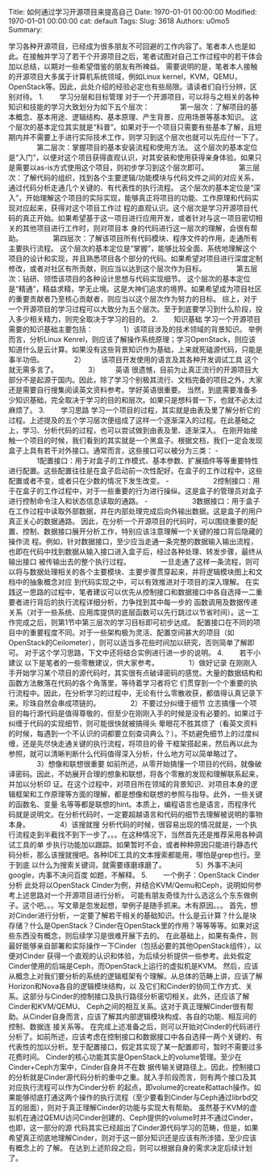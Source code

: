 Title: 如何通过学习开源项目来提高自己
Date: 1970-01-01 00:00:00
Modified: 1970-01-01 00:00:00
cat: default
Tags: 
Slug: 3618
Authors: u0mo5 
Summary: 

学习各种开源项目，已经成为很多朋友不可回避的工作内容了。笔者本人也是如此。在接触并学习了若干个开源项目之后，笔者试图对自己工作过程中的若干体会加以总结，以期对一些希望借鉴的朋友有所裨益。 需要说明的是，笔者本人接触的开源项目大多属于计算机系统领域，例如Linux kernel，KVM，QEMU，OpenStack等。因此，此处介绍的经验必定也有些局限。请读者们自行分辨，区别对待。
1.        学习分层和目标管理 对于一个开源项目，可以将与之相关的各种知识和技能的学习大致划分为如下五个层次： 
　　　　第一层次：了解项目的基本概念、基本用途、逻辑结构、基本原理、产生背景、应用场景等基本知识。 这个层次的基本定位其实就是“科普”。如果对于一个项目只需要有些基本了解，且短期内并不需要上手进行实际技术工作，则学习到这个层次也就可以先应付一下了。 
　　　　第二层次：掌握项目的基本安装流程和使用方法。 这个层次的基本定位是“入门”，以便对这个项目获得直观认识，对其安装和使用获得亲身体验。如果只是需要以as-is方式使用这个项目，则初步学习到这个层次即可。 
　　　　第三层次：了解代码的组织，找到各个主要逻辑/功能模块与代码文件之间的对应关系，通过代码分析走通几个关键的、有代表性的执行流程。 这个层次的基本定位是“深入”，开始理解这个项目的实际实现，能够真正将项目的功能、工作原理和代码实现对应起来，获得对这个项目工作过 程的直观认识。这个层次是学习开源项目代码的真正开始。如果希望基于这一项目进行应用开发，或者针对与这一项目密切相关的其他项目进行工作时，则对项目本 身的代码进行这一层次的理解，会很有帮助。 
　　　　第四层次：了解该项目所有代码模块、程序文件的作用，走通所有主要执行流程。 这个层次的基本定位是“掌握”，能够比较全面、系统地理解这个项目的设计和实现，并且熟悉项目各个部分的代码。如果希望对项目进行深度定制修改，或者对社区有所贡献，则应当以达到这个层次作为目标。
　　　　第五层次：钻研、领悟该项目的各种设计思想与代码实现细节。 这个层次的基本定位是“精通”，精益求精，学无止境。这是大神们追求的境界。如果希望成为项目社区的重要贡献者乃至核心贡献者，则应当以这个层次作为努力的目标。 综上，对于一个开源项目的学习过程可以大致分为五个层次。至于到底要学习到什么阶段，投入多少相关精力，则完全取决于学习的目的。
2.        知识基础 学习一个开源项目需要的知识基础主要包括： 
　　　　1）该项目涉及的技术领域的背景知识。 举例而言，分析Linux Kenrel，则应该了解操作系统原理；学习OpenStack，则应该知道什么是云计算。如果没有这些背景知识作为基础，上来就死磕源代码，只能是事半功倍。 
　　　　2）        该项目开发使用的语言及其各种开发调试工具 这个就无需多言了。 
　　　　3）        英语 很遗憾，目前为止真正流行的开源项目大部分不是起源于国内。因此，除了学习个别极其流行、文档完备的项目之外，大家还是需要自行搜集阅读英文资料参考。学好英语很重要。 当然，到底需要准备多少知识基础，完全取决于学习的目的和层次。如果只是想科普一下，也就不必太过麻烦了。
3.        学习思路 学习一个项目的过程，其实就是由表及里了解分析它的过程。上述提及的五个学习层次便组成了这样一个逐渐深入的过程。在此基础之上，学习、分析代码的过程，也可以尝试做到由表及里、逐渐深入。 在刚开始接触一个项目的时候，我们看到的其实就是一个黑盒子。根据文档，我们一定会发现盒子上具有若干对外接口。通常而言，这些接口可以被分为三类： -        
　　　　1配置接口：用于对盒子的工作模式、基本参数、扩展插件等等重要特性进行配置。这些配置往往是在盒子启动前一次性配好。在盒子的工作过程中，这些配置或者不变，或者只在少数的情况下发生改变。 -        
　　　　2控制接口：用于在盒子的工作过程中，对于一些重要的行为进行操纵。这是盒子的管理员对盒子进行控制命令注入和状态信息读取的通路。 -        
　　　　3数据接口：用于盒子在工作过程中读取外部数据，并在内部处理完成后向外输出数据。这是盒子的用户真正关心的数据通路。 因此，在分析一个开源项目的代码时，可以围绕重要的配置、控制、数据接口展开分析工作，特别应该注意理解一个关键的接口背后隐藏的操作流 程。例如，针对数据接口，至少应当走通一条完整的数据输入输出流程，也即在代码中找到数据从输入接口进入盒子后，经过各种处理、转发步骤，最终从输出接口 被传输出去的整个执行过程。
　　　　一旦走通了这样一条流程，则可以将与数据处理相关的各个主要模块、主要步骤贯穿起来，并将逻辑模块图上和文档中的抽象概念对应 到代码实现之中，可以有效推进对于项目的深入理解。 在实践这一思路的过程中，笔者建议可以优先从控制接口和数据接口中各自选择一二重要者进行背后的执行流程详细分析，力争找到其中每一步的 函数调用及数据传递关系（对于一些系统、应用库提供的底层函数可以先行跳过以节省时间）。这一工作完成之后，则第1节中第三层次的学习目标即可初步达成。 配置接口在不同的项目中的重要程度不同。对于一些架构极为灵活、配置空间甚大的项目（如OpenStack的Ceilometer），则可以适当多花些时间加以研究，否则简单了解即可。 对于这个学习思路，下文中还将结合实例进行进一步的说明。
4.        若干小建议 以下是笔者的一些零散建议，供大家参考。 
　　　　1）做好记录 在刚刚入手开始学习某个项目的源代码时，其实很有点破译密码的感觉。大量的数据结构和函数方法散落在代码的各个角落里，等待着学习者将它 们贯穿到一个个重要的执行流程中。因此，在分析学习的过程中，无论有什么零散收获，都值得认真记录下来。珍珠自然会串成项链的。 
　　　　2）不要过分纠缠于细节 立志搞懂一个项目的每行源代码是值得尊敬的，但至少在刚刚入手的时候是没有必要的。如果过于纠缠于代码的实现细节，则可能很快就被搞得头 晕眼花不胜其烦了（看英文资料的时候，每遇到一个不认识的词都要立刻查词典么？）。不妨避免细节上的过度纠缠，还是先尽快走通关键的执行流程，将项目的骨 干框架搭起来，然后再以此为参照，就可以清晰判断什么代码值得深入分析，什么地方可以简单略过了。 
　　　　3）想像和联想很重要 如前所述，从零开始搞懂一个项目的代码，就像破译密码。因此，不妨展开合理的想象和联想，将各个零散的发现和理解联系起来，并加以分析印 证。在这个过程中，对项目所在领域的背景知识、对项目本身的逻辑框架和工作原理等方面的理解，都是想像和联想的参照与指导。此外，一些关键的函数名、变量 名等等都是联想的hint。本质上，编程语言也是语言，而程序代码就是说明文。在分析代码时，一定要超越语言和代码的细节去理解被说明的事物本身。 
　　　　4）该搜就搜 分析代码的时候，很容易出现的情况就是，一个执行流程走到半截找不到下一步了。。。在这种情况下，当然首先还是推荐采用各种调试工具的单 步执行功能加以跟踪。如果暂时不会，或者种种原因只能进行静态代码分析，那么该搜就搜吧。各种IDE工具的文本搜索都能用，哪怕是grep也行。至于到底 以什么为搜索关键词，就需要琢磨琢磨了。 
　　　　5）外事不决问google，内事不决问百度 如题，不解释。
5.        一个例子：OpenStack Cinder分析 此处将以OpenStack Cinder为例，并结合KVM/Qemu和Ceph，说明如何参考上述思路对一个开源项目进行分析。 可能有朋友奇怪为什么选这么个东东做例子。这个吧。。。写文章是忽发起想，举例子是随手抓来。木有原因。。。 首先，想对Cinder进行分析，一定要了解若干相关的基础知识。什么是云计算？什么是块存储？什么是OpenStack？Cinder在OpenStack里的作用？等等等等。如果对这些东西没有概念，则后续学习是很难开展下去的。 在此基础上，如果有条件，则最好能够亲自部署和实际操作一下Cinder（包括必要的其他OpenStack组件），以便对Cinder 获得一个直观的认识和体验，为后续分析提供一些参考。此处假定Cinder使用的后端是Ceph，而OpenStack上运行的虚拟机是KVM。 然后，应该从概念上对我们要分析的系统的逻辑框架有个理解。从总体的范畴上讲，应该了解Horizon和Nova各自的逻辑模块结构，以 及它们和Cinder的协同工作方式、关系。这部分与Cinder的控制接口及执行路径分析密切相关。此外，还应该了解Cinder和KVM/QEMU、 Ceph之间的相互关系。这对于真正理解Cinder很有帮助。从Cinder自身而言，应该了解其内部逻辑模块构成、各自的功能、相互间的控制、数据连 接关系等。 在完成上述准备之后，则可以开始对Cinder的代码进行分析了。如前所述，应该考虑在控制接口和数据接口中各自选择一两个关键的、有代表性的加以分析。至于配置接口，假定其实现了某一配置即可，暂时不需要过多花费时间。 Cinder的核心功能其实是OpenStack上的volume管理。至少在Cinder+Ceph方案中，Cinder自身并不在数 据传输关键路径上。因此，控制接口的分析就是Cinder源代码分析的重中之重。就入手阶段而言，则有两个接口及其对应执行流程可以作为Cinder分析 的起点，即volume的create和attach操作。如果能够彻底打通这两个操作的执行流程（至少要看到Cinder与Ceph通过librbd交 互的层面），则对于真正理解Cinder的功能与实现大有帮助。 虽然基于KVM的虚拟机在通过QEMU访问Cinder创建的、Ceph提供的volume时并不通过Cinder，也即，这一部分的源 代码其实已经超出了Cinder源代码学习的范畴，但是，如果希望真正彻底地理解Cinder，则对于这一部分知识还是应该有所涉猎，至少应该有概念上的 了解。 在达到上述阶段之后，则可以根据自身的需求决定后续计划了。
